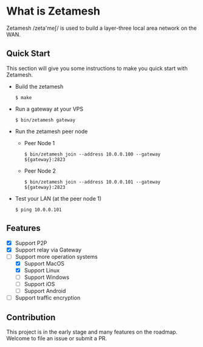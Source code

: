 # What is Zetamesh

 Zetamesh /zeta'meʃ/ is used to build a layer-three local area network on the WAN.

## Quick Start

This section will give you some instructions to make you quick start with Zetamesh.

- Build the zetamesh

    ```
    $ make
    ```

- Run a gateway at your VPS

    ```
    $ bin/zetamesh gateway
    ```

- Run the zetamesh peer node

    - Peer Node 1

        ```
        $ bin/zetamesh join --address 10.0.0.100 --gateway ${gateway}:2823
        ```

    - Peer Node 2

        ```
        $ bin/zetamesh join --address 10.0.0.101 --gateway ${gateway}:2823
        ```

- Test your LAN (at the peer node 1)

    ```
    $ ping 10.0.0.101
    ```

## Features

- [x] Support P2P
- [x] Support relay via Gateway
- [ ] Support more operation systems
    - [x] Support MacOS
    - [x] Support Linux
    - [ ] Support Windows
    - [ ] Support iOS
    - [ ] Support Android
- [ ] Support traffic encryption

## Contribution

This project is in the early stage and many features on the roadmap. Welcome to file an issue or submit a PR.